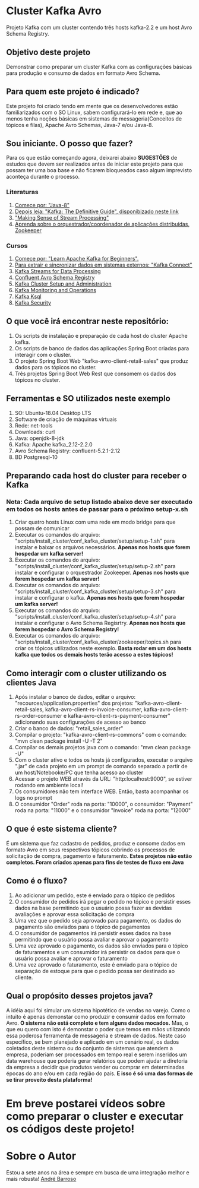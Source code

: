 # Cluster Kafka Avro
Projeto Kafka com um cluster contendo três hosts kafka-2.2 e um host Avro Schema Registry.

## Objetivo deste projeto
Demonstrar como preparar um cluster Kafka com as configurações básicas para produção e consumo de dados em formato Avro Schema.

## Para quem este projeto é indicado?
Este projeto foi criado tendo em mente que os desenvolvedores estão familiarizados com o SO Linux, sabem configurará-lo em rede e, que ao menos tenha noções básicas em sistemas de messageria(Conceitos de tópicos e filas), Apache Avro Schemas, Java-7 e/ou Java-8.

## Sou iniciante. O posso que fazer?
Para os que estão começando agora, deixarei abaixo **SUGESTÕES** de estudos que devem ser realizados antes de iniciar este projeto para que possam ter uma boa base e não ficarem bloqueados caso algum imprevisto aconteça durante o processo.

### Literaturas
1. [Comece por: "Java-8"](https://howtodoinjava.com/java8/)
2. [Depois leia: "Kafka: The Definitive Guide", disponibizado neste link](https://www.confluent.io/resources/?_ga=2.5496883.1489748109.1559990952-721488887.1559164543)
3. ["Making Sense of Stream Processing"](https://www.confluent.io/resources/?_ga=2.5496883.1489748109.1559990952-721488887.1559164543)
4. [Aprenda sobre o orquestrador/coordenador de aplicações distribuídas, Zookeeper](https://www.amazon.com/ZooKeeper-Distributed-Coordination-Flavio-Junqueira-ebook/dp/B00GRCODKS)

### Cursos
1. [Comece por: "Learn Apache Kafka for Beginners".](https://www.udemy.com/course/apache-kafka/)
2. [Para extrair e sincronizar dados em sistemas externos: "Kafka Connect"](https://www.udemy.com/kafka-connect/)
2. [Kafka Streams for Data Processing](https://www.udemy.com/kafka-streams/)
3. [Confluent Avro Schema Registry](https://www.udemy.com/confluent-schema-registry/)
4. [Kafka Cluster Setup and Administration](https://www.udemy.com/kafka-cluster-setup/)
5. [Kafka Monitoring and Operations](https://www.udemy.com/kafka-monitoring-and-operations/)
6. [Kafka Ksql](https://www.udemy.com/kafka-ksql/)
7. [Kafka Security](https://www.udemy.com/apache-kafka-security/)

## O que você irá encontrar neste repositório:
1. Os scripts de instalação e preparação de cada host do cluster Apache kafka.
2. Os scripts de banco de dados das aplicações Spring Boot criadas para interagir com o cluster.
3. O projeto Spring Boot Web "kafka-avro-client-retail-sales" que produz dados para os tópicos no cluster.
4. Três projetos Spring Boot Web Rest que consomem os dados dos tópicos no cluster.

## Ferramentas e SO utilizados neste exemplo
1. SO: Ubuntu-18.04 Desktop LTS
2. Software de criação de máquinas virtuais
3. Rede: net-tools
4. Downloads: curl
5. Java: openjdk-8-jdk
6. Kafka: Apache kafka_2.12-2.2.0
7. Avro Schema Registry: confluent-5.2.1-2.12
8. BD Postgresql-10

## Preparando cada host do cluster para receber o Kafka
### Nota: Cada arquivo de setup listado abaixo deve ser executado em todos os hosts antes de passar para o próximo setup-x.sh
1. Criar quatro hosts Linux com uma rede em modo bridge para que possam de comunicar
2. Executar os comandos do arquivo: "scripts/install_cluster/conf_kafka_cluster/setup/setup-1.sh" para instalar e baixar os arquivos necessários. **Apenas nos hosts que forem hospedar um kafka server!**
3. Executar os comandos do arquivo: "scripts/install_cluster/conf_kafka_cluster/setup/setup-2.sh" para instalar e configurar o orquestrador Zookeeper. **Apenas nos hosts que forem hospedar um kafka server!**
4. Executar os comandos do arquivo: "scripts/install_cluster/conf_kafka_cluster/setup/setup-3.sh" para instalar e configurar o kafka. **Apenas nos hosts que forem hospedar um kafka server!**
5. Executar os comandos do arquivo: "scripts/install_cluster/conf_kafka_cluster/setup/setup-4.sh" para instalar e configurar o Avro Schema Regisrtry. **Apenas nos hosts que forem hospedar o Avro Schema Registry!**
6. Executar os comandos do arquivo: "scripts/install_cluster/conf_kafka_cluster/zookeeper/topics.sh para criar os tópicos utilizados neste exemplo. **Basta rodar em um dos hosts kafka que todos os demais hosts terão acesso a estes tópicos!**

## Como interagir com o cluster utilizando os clientes Java
1. Após instalar o banco de dados, editar o arquivo: "recources/application.properties" dos projetos: "kafka-avro-client-retail-sales, kafka-avro-client-rs-invoice-consumer, kafka-avro-client-rs-order-consumer e kafka-avro-client-rs-payment-consumer" adicionando suas configurações de acesso ao banco
2. Criar o banco de dados: "retail_sales_order"
3. Compilar o projeto: "kafka-avro-client-rs-commons" com o comando: "mvn clean package install -U -T 2"
4. Compilar os demais projetos java com o comando: "mvn clean package -U"
5. Com o cluster ativo e todos os hosts já configurados, executar o arquivo ".jar" de cada projeto em um prompt de comando separado a partir de um host/Notebooke/PC que tenha acesso ao cluster
6. Acessar o projeto WEB através da URL: "http:localhost:9000", se estiver rodando em ambiente local!
7. Os consumidores não tem interface WEB. Então, basta acompanhar os logs no prompt
8. O consumidor "Order" roda na porta: "10000", o consumidor: "Payment" roda na porta: "11000" e o consumidor "Invoice" roda na porta: "12000"

## O que é este sistema cliente?
É um sistema que faz cadastro de pedidos, produz e consome dados em formato Avro em seus respectivos tópicos cobrindo os processos de solicitação de compra, pagamento e faturamento.
**Estes projetos não estão completos. Foram criados apenas para fins de testes de fluxo em Java**

## Como é o fluxo?
1. Ao adicionar um pedido, este é enviado para o tópico de pedidos
2. O consumidor de pedidos irá pegar o pedido no tópico e persistir esses dados na base permitindo que o usuário possa fazer as devidas avaliações e aprovar essa solicitação de compra
3. Uma vez que o pedido seja aprovado para pagamento, os dados do pagamento são enviados para o tópico de pagamentos
4. O consumidor de pagamentos irá persistir esses dados na base permitindo que o usuário possa avaliar e aprovar o pagamento
5. Uma vez aprovado o pagamento, os dados são enviados para o tópico de faturamentos e um consumidor irá persistir os dados para que o usuário possa avaliar e aprovar o faturamento
6. Uma vez aprovado o faturamento, este é enviado para o tópico de separação de estoque para que o pedido possa ser destinado ao cliente.


## Qual o propósito desses projetos java?
A idéia aqui foi simular um sistema hipotético de vendas no varejo. Como o intuito é apenas demonstar como produzir e consumir dados em formato Avro. **O sistema não está completo e tem alguns dados mocados.**
Mas, o que eu quero com isto é demonstar o poder que temos em mãos utilizando essa poderosa ferramenta de messageria e stream de dados.
Neste caso específico, se bem planejado e aplicado em um cenário real, os dados coletados deste sistema ou do conjunto de sistemas que atendem a empresa, poderiam ser processados em tempo real e 
serem inseridos um data warehouse que poderia gerar relatórios que podem ajudar a diretoria da empresa a decidir que produtos vender ou comprar em determinadas épocas do ano e/ou em cada região do país.
**E isso é só uma das formas de se tirar proveito desta plataforma!**

# **Em breve postarei vídeos sobre como preparar o cluster e executar os códigos deste projeto!**

# Sobre o Autor
Estou a sete anos na área e sempre em busca de uma integração melhor e mais robusta!
[André Barroso](http://www.linkedin.com/pub/andré-barroso/33/708/a87)
